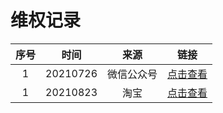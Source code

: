 ﻿# 维权记录

| 序号 |   时间   |    来源    |                                                                     链接                                                                    |
|:----:|:--------:|:----------:|:-------------------------------------------------------------------------------------------------------------------------------------------:|
|   1  | 20210726 | 微信公众号 |                  [点击查看](https://github.com/xxlllq/system_architect/blob/master/%E8%B5%84%E6%BA%90%E4%BF%9D%E6%8A%A4%E8%AE%B0%E5%BD%95/2021/0726.md) |
|   1  | 20210823 |    淘宝    |                  [点击查看](https://github.com/xxlllq/system_architect/blob/master/%E8%B5%84%E6%BA%90%E4%BF%9D%E6%8A%A4%E8%AE%B0%E5%BD%95/2021/0823.md) |